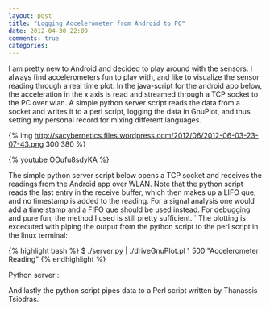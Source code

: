 ```yaml
---
layout: post
title: "Logging Accelerometer from Android to PC"
date: 2012-04-30 22:09
comments: true
categories: 
---
```




I am pretty new to Android and decided to play around with the sensors. I always find accelerometers fun to play with, and like to visualize the sensor reading through a real time plot. In the java-script for the android app below, the acceleration in the x axis is read and streamed through a TCP socket to the PC over wlan. A simple python server script reads the data from a socket and writes it to a perl script, logging the data in GnuPlot, and thus setting my personal record for mixing different languages.

<!-- more -->

{% img  http://sacybernetics.files.wordpress.com/2012/06/2012-06-03-23-07-43.png 300 380 %}

{% youtube OOufu8sdyKA %}


<script src="https://gist.github.com/simena86/b076b4ebb61d5268823b.js"></script>


The simple python server script below opens a TCP socket and receives the readings from the Android app over WLAN. Note that the python script reads the last entry in the receive buffer, which then makes up a LIFO que, and no timestamp is added to the reading. For a signal analysis one would add a time stamp and a FIFO que should be used instead. For debugging and pure fun, the method I used is still pretty sufficient.
`
The plotting is excecuted with piping the output from the python script to the perl script in the linux terminal:

{% highlight bash  %}
$ ./server.py | ./driveGnuPlot.pl 1 500 "Accelerometer Reading"
{% endhighlight  %}

Python server :

<script src="https://gist.github.com/simena86/6e2c0c6e8c35b0ac8e05.js"></script>

And lastly the python script pipes data to a Perl script written by Thanassis Tsiodras.

<script src="https://gist.github.com/simena86/8da192563c98405ed02f.js"></script>


